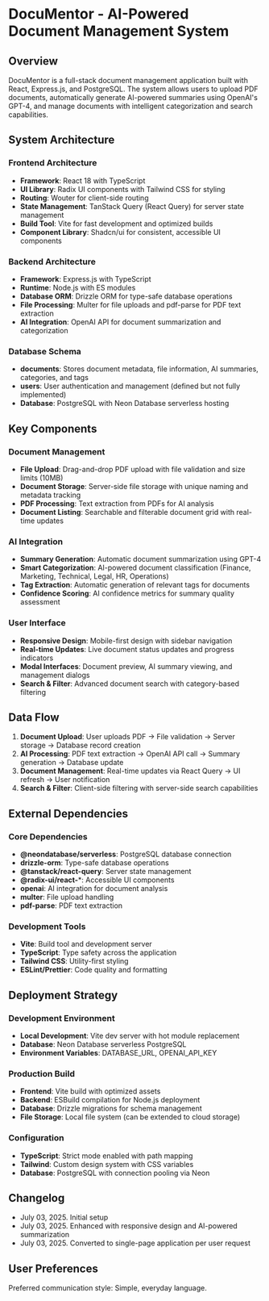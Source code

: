 # DocuMentor - AI-Powered Document Management System

## Overview

DocuMentor is a full-stack document management application built with React, Express.js, and PostgreSQL. The system allows users to upload PDF documents, automatically generate AI-powered summaries using OpenAI's GPT-4, and manage documents with intelligent categorization and search capabilities.

## System Architecture

### Frontend Architecture
- **Framework**: React 18 with TypeScript
- **UI Library**: Radix UI components with Tailwind CSS for styling
- **Routing**: Wouter for client-side routing
- **State Management**: TanStack Query (React Query) for server state management
- **Build Tool**: Vite for fast development and optimized builds
- **Component Library**: Shadcn/ui for consistent, accessible UI components

### Backend Architecture
- **Framework**: Express.js with TypeScript
- **Runtime**: Node.js with ES modules
- **Database ORM**: Drizzle ORM for type-safe database operations
- **File Processing**: Multer for file uploads and pdf-parse for PDF text extraction
- **AI Integration**: OpenAI API for document summarization and categorization

### Database Schema
- **documents**: Stores document metadata, file information, AI summaries, categories, and tags
- **users**: User authentication and management (defined but not fully implemented)
- **Database**: PostgreSQL with Neon Database serverless hosting

## Key Components

### Document Management
- **File Upload**: Drag-and-drop PDF upload with file validation and size limits (10MB)
- **Document Storage**: Server-side file storage with unique naming and metadata tracking
- **PDF Processing**: Text extraction from PDFs for AI analysis
- **Document Listing**: Searchable and filterable document grid with real-time updates

### AI Integration
- **Summary Generation**: Automatic document summarization using GPT-4
- **Smart Categorization**: AI-powered document classification (Finance, Marketing, Technical, Legal, HR, Operations)
- **Tag Extraction**: Automatic generation of relevant tags for documents
- **Confidence Scoring**: AI confidence metrics for summary quality assessment

### User Interface
- **Responsive Design**: Mobile-first design with sidebar navigation
- **Real-time Updates**: Live document status updates and progress indicators
- **Modal Interfaces**: Document preview, AI summary viewing, and management dialogs
- **Search & Filter**: Advanced document search with category-based filtering

## Data Flow

1. **Document Upload**: User uploads PDF → File validation → Server storage → Database record creation
2. **AI Processing**: PDF text extraction → OpenAI API call → Summary generation → Database update
3. **Document Management**: Real-time updates via React Query → UI refresh → User notification
4. **Search & Filter**: Client-side filtering with server-side search capabilities

## External Dependencies

### Core Dependencies
- **@neondatabase/serverless**: PostgreSQL database connection
- **drizzle-orm**: Type-safe database operations
- **@tanstack/react-query**: Server state management
- **@radix-ui/react-***: Accessible UI components
- **openai**: AI integration for document analysis
- **multer**: File upload handling
- **pdf-parse**: PDF text extraction

### Development Tools
- **Vite**: Build tool and development server
- **TypeScript**: Type safety across the application
- **Tailwind CSS**: Utility-first styling
- **ESLint/Prettier**: Code quality and formatting

## Deployment Strategy

### Development Environment
- **Local Development**: Vite dev server with hot module replacement
- **Database**: Neon Database serverless PostgreSQL
- **Environment Variables**: DATABASE_URL, OPENAI_API_KEY

### Production Build
- **Frontend**: Vite build with optimized assets
- **Backend**: ESBuild compilation for Node.js deployment
- **Database**: Drizzle migrations for schema management
- **File Storage**: Local file system (can be extended to cloud storage)

### Configuration
- **TypeScript**: Strict mode enabled with path mapping
- **Tailwind**: Custom design system with CSS variables
- **Database**: PostgreSQL with connection pooling via Neon

## Changelog

- July 03, 2025. Initial setup
- July 03, 2025. Enhanced with responsive design and AI-powered summarization
- July 03, 2025. Converted to single-page application per user request

## User Preferences

Preferred communication style: Simple, everyday language.